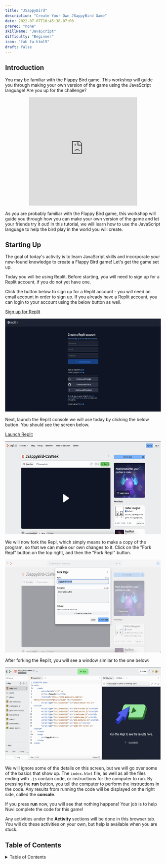 ```yaml
---
title: "JSappyBird"
description: "Create Your Own JSappyBird Game"
date: 2022-07-07T10:45:38-07:00
prereq: "none"
skillName: "JavaScript"
difficulty: "Beginner"
icon: "fab fa-html5"
draft: false
---
```


## Introduction

You may be familiar with the Flappy Bird game. This workshop will guide you through making your own version of the game using the JavaScript language! Are you up for the challenge?

<p style="text-align: center;"><iframe src="https://giphy.com/embed/euuaA2cwLEUuI" width="350" height="350" frameBorder="0" class="giphy-embed"></iframe>

As you are probably familiar with the Flappy Bird game, this workshop will guide you through how you can make your own version of the game and let your friends try it out! In this tutorial, we will learn how to use the JavaScript language to help the bird play in the world you will create.

## Starting Up

The goal of today's activity is to learn JavaScript skills and incorporate your new-found knowledge to create a Flappy Bird game! Let's get the game set up.

Today you will be using Replit. Before starting, you will need to sign up for a Replit account, if you do not yet have one. 

Click the button below to sign up for a Replit account - you will need an email account in order to sign up. If you already have a Replit account, you can login to your account using the below button as well.

<a class="my-2 mx-4 btn btn-info" href="https://replit.com/signup" target="_blank">Sign up for Replit</a>

<img src="./img/replit-signup.png" height="300" alt="Replit sign up form" />

Next, launch the Replit console we will use today by clicking the below button. You should see the screen below.

<a class="my-2 mx-4 btn btn-info" href="https://replit.com/@nuevofoundation/JSappyBird-CSWeek" target="_blank">Launch Replit</a>

<img src="./img/replit-start-screen.png" height="300" alt="The starting screen of a repl" />

We will now fork the Repl, which simply means to make a copy of the program, so that we can make our own changes to it. Click on the "Fork Repl" button on the top right, and then the "Fork Repl" button.

<img src="./img/replit-fork.png" height="300" alt="Forking a repl to make a copy of the program" />

After forking the Replit, you will see a window similar to the one below:

<img src="./img/replit-window.png" height="300" alt="Replit window" />

We will ignore some of the details on this screen, but we will go over some of the basics that show up. The `index.html` file, as well as all the files ending with `.js` contain code, or instructions for the computer to run. By pressing the **run** button, you tell the computer to perform the instructions in the code. Any results from running the code will be displayed on the right side, called the **console**.

If you press **run** now, you will see that nothing happens! Your job is to help Nuvi complete the code for this game!

Any activities under the **Activity** sections will be done in this browser tab. You will do these activities on your own, but help is available when you are stuck.

## Table of Contents

<details close>
<summary>Table of Contents</summary>
{{% children /%}}
</details>
